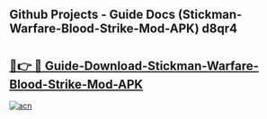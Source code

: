 ## Github Projects - Guide Docs (Stickman-Warfare-Blood-Strike-Mod-APK) d8qr4

# <h2><a href="https://apkcomod.com?title=Stickman-Warfare-Blood-Strike-Mod-APK">🔗👉 🔴 Guide-Download-Stickman-Warfare-Blood-Strike-Mod-APK </a></h2>

[![acn](https://github.com/user-attachments/assets/0f9c940e-d8b0-45ae-aac7-cd30a18b3e1c)](https://apkcomod.com?title=Stickman-Warfare-Blood-Strike-Mod-APK)
